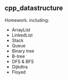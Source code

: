 ## cpp_datastructure

Homework. including:

-  ArrayList
-  LinkedList
-  Stack
-  Queue
-  Binary tree
-  B-tree
-  DFS & BFS
- Dijkdtra
- Floyed

